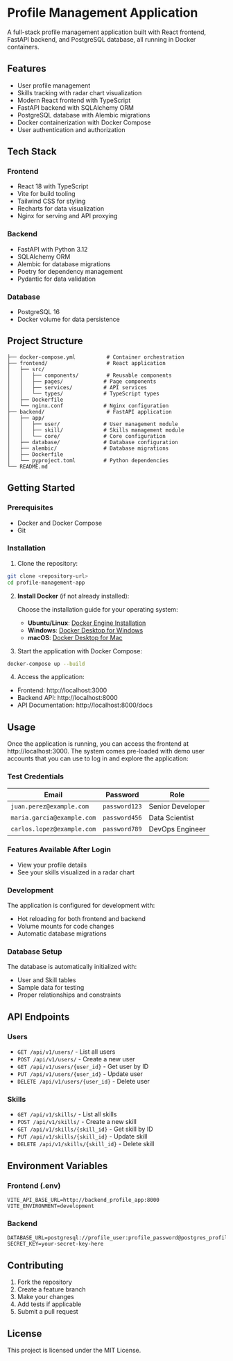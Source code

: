 # Profile Management Application

A full-stack profile management application built with React frontend, FastAPI backend, and PostgreSQL database, all running in Docker containers.

## Features

- User profile management
- Skills tracking with radar chart visualization
- Modern React frontend with TypeScript
- FastAPI backend with SQLAlchemy ORM
- PostgreSQL database with Alembic migrations
- Docker containerization with Docker Compose
- User authentication and authorization

## Tech Stack

### Frontend
- React 18 with TypeScript
- Vite for build tooling
- Tailwind CSS for styling
- Recharts for data visualization
- Nginx for serving and API proxying

### Backend
- FastAPI with Python 3.12
- SQLAlchemy ORM
- Alembic for database migrations
- Poetry for dependency management
- Pydantic for data validation

### Database
- PostgreSQL 16
- Docker volume for data persistence

## Project Structure

```
├── docker-compose.yml          # Container orchestration
├── frontend/                   # React application
│   ├── src/
│   │   ├── components/         # Reusable components
│   │   ├── pages/             # Page components
│   │   ├── services/          # API services
│   │   └── types/             # TypeScript types
│   ├── Dockerfile
│   └── nginx.conf             # Nginx configuration
├── backend/                    # FastAPI application
│   ├── app/
│   │   ├── user/              # User management module
│   │   ├── skill/             # Skills management module
│   │   └── core/              # Core configuration
│   ├── database/              # Database configuration
│   ├── alembic/               # Database migrations
│   ├── Dockerfile
│   └── pyproject.toml         # Python dependencies
└── README.md
```

## Getting Started

### Prerequisites
- Docker and Docker Compose
- Git

### Installation

1. Clone the repository:
```bash
git clone <repository-url>
cd profile-management-app
```

2. **Install Docker** (if not already installed):

   Choose the installation guide for your operating system:
   
   - **Ubuntu/Linux**: [Docker Engine Installation](https://docs.docker.com/engine/install/ubuntu/)
   - **Windows**: [Docker Desktop for Windows](https://docs.docker.com/desktop/setup/install/windows-install/)
   - **macOS**: [Docker Desktop for Mac](https://docs.docker.com/desktop/setup/install/mac-install/)

3. Start the application with Docker Compose:
```bash
docker-compose up --build
```

4. Access the application:
- Frontend: http://localhost:3000
- Backend API: http://localhost:8000
- API Documentation: http://localhost:8000/docs

## Usage

Once the application is running, you can access the frontend at http://localhost:3000. The system comes pre-loaded with demo user accounts that you can use to log in and explore the application:

### Test Credentials

| Email | Password | Role |
|-------|----------|------|
| `juan.perez@example.com` | `password123` | Senior Developer |
| `maria.garcia@example.com` | `password456` | Data Scientist |
| `carlos.lopez@example.com` | `password789` | DevOps Engineer |

### Features Available After Login

- View your profile details
- See your skills visualized in a radar chart

### Development

The application is configured for development with:
- Hot reloading for both frontend and backend
- Volume mounts for code changes
- Automatic database migrations

### Database Setup

The database is automatically initialized with:
- User and Skill tables
- Sample data for testing
- Proper relationships and constraints

## API Endpoints

### Users
- `GET /api/v1/users/` - List all users
- `POST /api/v1/users/` - Create a new user
- `GET /api/v1/users/{user_id}` - Get user by ID
- `PUT /api/v1/users/{user_id}` - Update user
- `DELETE /api/v1/users/{user_id}` - Delete user

### Skills
- `GET /api/v1/skills/` - List all skills
- `POST /api/v1/skills/` - Create a new skill
- `GET /api/v1/skills/{skill_id}` - Get skill by ID
- `PUT /api/v1/skills/{skill_id}` - Update skill
- `DELETE /api/v1/skills/{skill_id}` - Delete skill

## Environment Variables

### Frontend (.env)
```
VITE_API_BASE_URL=http://backend_profile_app:8000
VITE_ENVIRONMENT=development
```

### Backend
```
DATABASE_URL=postgresql://profile_user:profile_password@postgres_profile_app:5432/profile_db
SECRET_KEY=your-secret-key-here
```

## Contributing

1. Fork the repository
2. Create a feature branch
3. Make your changes
4. Add tests if applicable
5. Submit a pull request

## License

This project is licensed under the MIT License.
